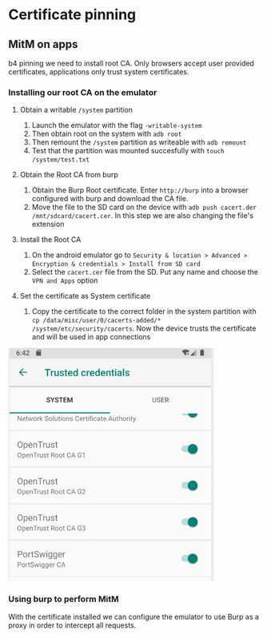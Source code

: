 # Certificate pinning

## MitM on apps

b4 pinning we need to install root CA. Only browsers accept user provided certificates, applications only trust system certificates.

### Installing our root CA on the emulator

1. Obtain a writable `/system` partition
    1. Launch the emulator with the flag `-writable-system`
    2. Then obtain root on the system with `adb root`
    3. Then remount the `/system` partition as writeable with `adb remount`
    4. Test that the partition was mounted succesfully with `touch /system/test.txt`

2. Obtain the Root CA from burp
   1. Obtain the Burp Root certificate. Enter `http://burp` into a browser configured with burp and download the CA file.
   2. Move the file to the SD card on the device with `adb push cacert.der /mnt/sdcard/cacert.cer`. In this step we are also changing the file's extension

3. Install the Root CA
   1. On the android emulator go to `Security & location > Advanced > Encryption & credentials > Install from SD card`
   2. Select the `cacert.cer` file from the SD. Put any name and choose the `VPN and Apps` option

4. Set the certificate as System certificate
   1. Copy the certificate to the correct folder in the system partition with `cp /data/misc/user/0/cacerts-added/* /system/etc/security/cacerts`. Now the device trusts the certificate and will be used in app connections

![](res/2020-05-16-18-42-54.png)

### Using burp to perform MitM

With the certificate installed we can configure the emulator to use Burp as a proxy in order to intercept all requests.